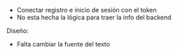 - Conectar registro e inicio de sesión con el token
- No esta hecha la lógica para traer la info del backend

Diseño:
- Falta cambiar la fuente del texto